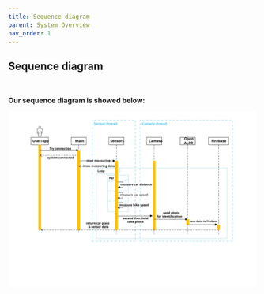 ```yaml
---
title: Sequence diagram
parent: System Overview
nav_order: 1
---
```


## Sequence diagram
<br>

**Our sequence diagram is showed below:**
<br>

<p align="center">
  <img src="../images/sequence_diagram.svg" width="1100">
  <br> 
</p><br>


